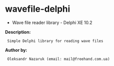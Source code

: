 # wavefile-delphi

* Wave file reader library - Delphi XE 10.2<br>

<b>Description:</b>
```
 Simple Delphi library for reading wave files
```

<b>Author by:</b>
```
 Oleksandr Nazaruk (email: mail@freehand.com.ua)
```
